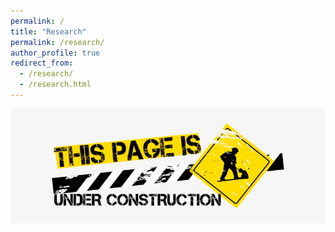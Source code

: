 ```yaml
---
permalink: /
title: "Research"
permalink: /research/
author_profile: true
redirect_from: 
  - /research/
  - /research.html
---
```


![Under Construction](../images/free-under-construction-image.jpg)
